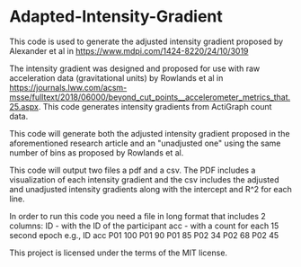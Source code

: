 # Adapted-Intensity-Gradient
This code is used to generate the adjusted intensity gradient proposed by Alexander et al in https://www.mdpi.com/1424-8220/24/10/3019

The intensity gradient was designed and proposed for use with raw acceleration data (gravitational units) by Rowlands et al in https://journals.lww.com/acsm-msse/fulltext/2018/06000/beyond_cut_points__accelerometer_metrics_that.25.aspx. This code generates intensity gradients from ActiGraph count data. 

This code will generate both the adjusted intensity gradient proposed in the aforementioned research article and an "unadjusted one" using the same number of bins as proposed by Rowlands et al. 

This code will output two files a pdf and a csv. The PDF includes a visualization of each intensity gradient and the csv includes the adjusted and unadjusted intensity gradients along with the intercept and R^2 for each line.  

In order to run this code you need a file in long format that includes 2 columns:
  ID - with the ID of the participant
  acc - with a count for each 15 second epoch
  e.g.,
  ID    acc
  P01   100
  P01   90
  P01   85
  P02   34
  P02   68
  P02   45
  
This project is licensed under the terms of the MIT license.
